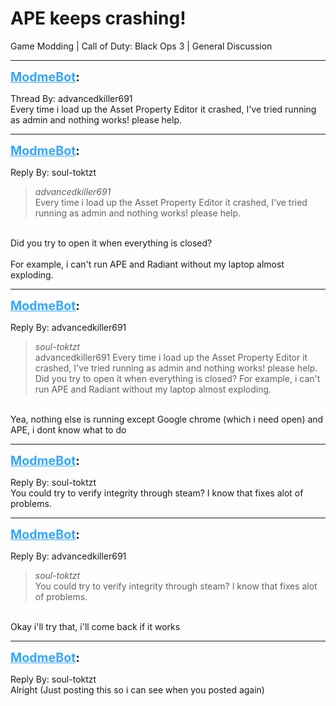 # APE keeps crashing!
Game Modding | Call of Duty: Black Ops 3 | General Discussion

---
<strong style="font-size: 1.4em;"><span style="text-decoration: underline;text-decoration-color: #34a7f9;"><span style="color:#34a7f9;">ModmeBot</span></span>:</strong>

<p>Thread By: advancedkiller691<br />Every time i load up the Asset Property Editor it crashed, I&#39;ve tried running as admin and nothing works! please help.</p>

---
<strong style="font-size: 1.4em;"><span style="text-decoration: underline;text-decoration-color: #34a7f9;"><span style="color:#34a7f9;">ModmeBot</span></span>:</strong>

<p>Reply By: soul-toktzt<br /><blockquote><em>advancedkiller691</em><br />Every time i load up the Asset Property Editor it crashed, I&#39;ve tried running as admin and nothing works! please help.</blockquote><br /> Did you try to open it when everything is closed?<br /> <br />For example, i can&#39;t run APE and Radiant without my laptop almost exploding.</p>

---
<strong style="font-size: 1.4em;"><span style="text-decoration: underline;text-decoration-color: #34a7f9;"><span style="color:#34a7f9;">ModmeBot</span></span>:</strong>

<p>Reply By: advancedkiller691<br /><blockquote><em>soul-toktzt</em><br />advancedkiller691 Every time i load up the Asset Property Editor it crashed, I&#39;ve tried running as admin and nothing works! please help.  Did you try to open it when everything is closed?   For example, i can&#39;t run APE and Radiant without my laptop almost exploding.</blockquote><br /> Yea, nothing else is running except Google chrome (which i need open) and APE, i dont know what to do</p>

---
<strong style="font-size: 1.4em;"><span style="text-decoration: underline;text-decoration-color: #34a7f9;"><span style="color:#34a7f9;">ModmeBot</span></span>:</strong>

<p>Reply By: soul-toktzt<br />You could try to verify integrity through steam? I know that fixes alot of problems.</p>

---
<strong style="font-size: 1.4em;"><span style="text-decoration: underline;text-decoration-color: #34a7f9;"><span style="color:#34a7f9;">ModmeBot</span></span>:</strong>

<p>Reply By: advancedkiller691<br /><blockquote><em>soul-toktzt</em><br />You could try to verify integrity through steam? I know that fixes alot of problems.</blockquote><br /> Okay i&#39;ll try that, i&#39;ll come back if it works</p>

---
<strong style="font-size: 1.4em;"><span style="text-decoration: underline;text-decoration-color: #34a7f9;"><span style="color:#34a7f9;">ModmeBot</span></span>:</strong>

<p>Reply By: soul-toktzt<br />Alright (Just posting this so i can see when you posted again)</p>
